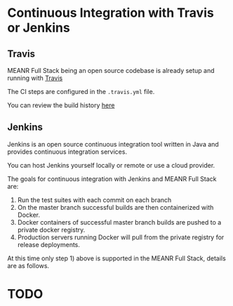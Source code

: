 # Continuous Integration with Travis or Jenkins

## Travis

MEANR Full Stack being an open source codebase is already setup and running with [Travis](https://travis-ci.org)

The CI steps are configured in the `.travis.yml` file.

You can review the build history [here](https://travis-ci.org/rudijs/meanr-full-stack/builds)

## Jenkins

Jenkins is an open source continuous integration tool written in Java and provides continuous integration services.

You can host Jenkins yourself locally or remote or use a cloud provider.

The goals for continuous integration with Jenkins and MEANR Full Stack are:

1. Run the test suites with each commit on each branch
2. On the master branch successful builds are then containerized with Docker.
3. Docker containers of successful master branch builds are pushed to a private docker registry.
4. Production servers running Docker will pull from the private registry for release deployments.

At this time only step 1) above is supported in the MEANR Full Stack, details are as follows.

# TODO
